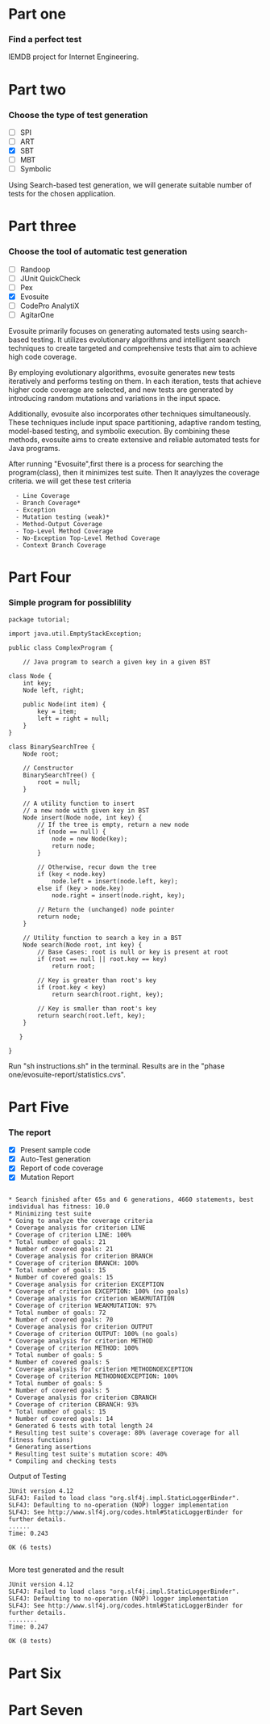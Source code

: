 # Part one
### Find a perfect test

IEMDB project for Internet Engineering.

# Part two
### Choose the type of test generation

- [ ] SPI
- [ ] ART
- [X] SBT
- [ ] MBT
- [ ] Symbolic

Using Search-based test generation, we will generate suitable number of tests for the chosen application.

# Part three
### Choose the tool of automatic test generation

- [ ] Randoop
- [ ] JUnit QuickCheck
- [ ] Pex
- [X] Evosuite
- [ ] CodePro AnalytiX
- [ ] AgitarOne

Evosuite primarily focuses on generating automated tests using search-based testing. It utilizes evolutionary algorithms and intelligent search techniques to create targeted and comprehensive tests that aim to achieve high code coverage.

By employing evolutionary algorithms, evosuite generates new tests iteratively and performs testing on them. In each iteration, tests that achieve higher code coverage are selected, and new tests are generated by introducing random mutations and variations in the input space.

Additionally, evosuite also incorporates other techniques simultaneously. These techniques include input space partitioning, adaptive random testing, model-based testing, and symbolic execution. By combining these methods, evosuite aims to create extensive and reliable automated tests for Java programs.


After running "Evosuite",first there is a process for searching the program(class), then it minimizes test suite. Then It anaylyzes the coverage criteria. we will get these test criteria
```
  - Line Coverage
  - Branch Coverage*
  - Exception
  - Mutation testing (weak)*
  - Method-Output Coverage
  - Top-Level Method Coverage
  - No-Exception Top-Level Method Coverage
  - Context Branch Coverage
```

# Part Four
### Simple program for possiblility
```
package tutorial;

import java.util.EmptyStackException;

public class ComplexProgram {

    // Java program to search a given key in a given BST

class Node {
	int key;
	Node left, right;

	public Node(int item) {
		key = item;
		left = right = null;
	}
}

class BinarySearchTree {
	Node root;

	// Constructor
	BinarySearchTree() {
		root = null;
	}

	// A utility function to insert
	// a new node with given key in BST
	Node insert(Node node, int key) {
		// If the tree is empty, return a new node
		if (node == null) {
			node = new Node(key);
			return node;
		}

		// Otherwise, recur down the tree
		if (key < node.key)
			node.left = insert(node.left, key);
		else if (key > node.key)
			node.right = insert(node.right, key);

		// Return the (unchanged) node pointer
		return node;
	}

	// Utility function to search a key in a BST
	Node search(Node root, int key) {
		// Base Cases: root is null or key is present at root
		if (root == null || root.key == key)
			return root;

		// Key is greater than root's key
		if (root.key < key)
			return search(root.right, key);

		// Key is smaller than root's key
		return search(root.left, key);
	}

   }

}

```

Run "sh instructions.sh" in the terminal. Results are in the "phase one/evosuite-report/statistics.cvs".

# Part Five
### The report

- [X] Present sample code
- [X] Auto-Test generation
- [X] Report of code coverage
- [X] Mutation Report

```

* Search finished after 65s and 6 generations, 4660 statements, best individual has fitness: 10.0
* Minimizing test suite
* Going to analyze the coverage criteria
* Coverage analysis for criterion LINE
* Coverage of criterion LINE: 100%
* Total number of goals: 21
* Number of covered goals: 21
* Coverage analysis for criterion BRANCH
* Coverage of criterion BRANCH: 100%
* Total number of goals: 15
* Number of covered goals: 15
* Coverage analysis for criterion EXCEPTION
* Coverage of criterion EXCEPTION: 100% (no goals)
* Coverage analysis for criterion WEAKMUTATION
* Coverage of criterion WEAKMUTATION: 97%
* Total number of goals: 72
* Number of covered goals: 70
* Coverage analysis for criterion OUTPUT
* Coverage of criterion OUTPUT: 100% (no goals)
* Coverage analysis for criterion METHOD
* Coverage of criterion METHOD: 100%
* Total number of goals: 5
* Number of covered goals: 5
* Coverage analysis for criterion METHODNOEXCEPTION
* Coverage of criterion METHODNOEXCEPTION: 100%
* Total number of goals: 5
* Number of covered goals: 5
* Coverage analysis for criterion CBRANCH
* Coverage of criterion CBRANCH: 93%
* Total number of goals: 15
* Number of covered goals: 14
* Generated 6 tests with total length 24
* Resulting test suite's coverage: 80% (average coverage for all fitness functions)
* Generating assertions
* Resulting test suite's mutation score: 40%
* Compiling and checking tests

```

Output of Testing
```
JUnit version 4.12
SLF4J: Failed to load class "org.slf4j.impl.StaticLoggerBinder".
SLF4J: Defaulting to no-operation (NOP) logger implementation
SLF4J: See http://www.slf4j.org/codes.html#StaticLoggerBinder for further details.
......
Time: 0.243

OK (6 tests)


```

More test generated and the result
```
JUnit version 4.12
SLF4J: Failed to load class "org.slf4j.impl.StaticLoggerBinder".
SLF4J: Defaulting to no-operation (NOP) logger implementation
SLF4J: See http://www.slf4j.org/codes.html#StaticLoggerBinder for further details.
........
Time: 0.247

OK (8 tests)

```

# Part Six



# Part Seven

